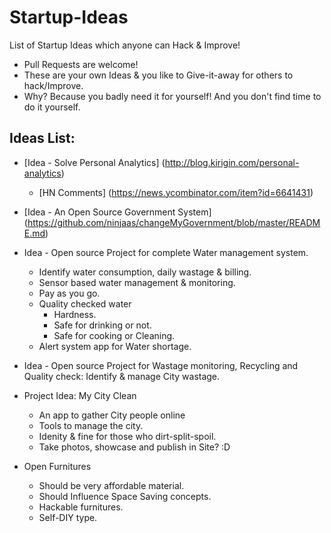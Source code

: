 Startup-Ideas
=============

List of Startup Ideas which anyone can Hack &amp; Improve! 
- Pull Requests are welcome!
- These are your own Ideas & you like to Give-it-away for others to hack/Improve.
- Why? Because you badly need it for yourself! And you don't find time to do it yourself.


## Ideas List:

+ [Idea - Solve Personal Analytics] (http://blog.kirigin.com/personal-analytics)
     - [HN Comments] (https://news.ycombinator.com/item?id=6641431)

+ [Idea - An Open Source Government System] (https://github.com/ninjaas/changeMyGovernment/blob/master/README.md)
+ Idea - Open source Project for complete Water management system.
     - Identify water consumption, daily wastage & billing.
     - Sensor based water management & monitoring.
     - Pay as you go.
     - Quality checked water
         - Hardness.
         - Safe for drinking or not.
         - Safe for cooking or Cleaning.
     - Alert system app for Water shortage.
+ Idea - Open source Project for Wastage monitoring, Recycling and Quality check: Identify & manage City wastage.
+ Project Idea: My City Clean
     - An app to gather City people online 
     - Tools to manage the city.
     - Idenity & fine for those who dirt-split-spoil.
     - Take photos, showcase and publish in Site? :D
+ Open Furnitures
     - Should be very affordable material.
     - Should Influence Space Saving concepts.
     - Hackable furnitures.
     - Self-DIY type.
